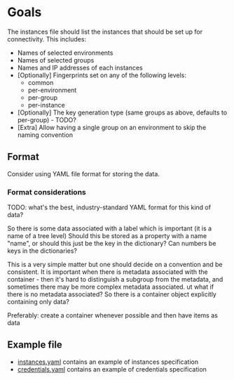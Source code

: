 # Goals

The instances file should list the instances that should be set up for connectivity. This includes:
- Names of selected environments
- Names of selected groups
- Names and IP addresses of each instances
- [Optionally] Fingerprints set on any of the following levels:
    - common
    - per-environment
    - per-group
    - per-instance
- [Optionally] The key generation type (same groups as above, defaults to per-group) - TODO?
- [Extra] Allow having a single group on an environment to skip the naming convention

## Format

Consider using YAML file format for storing the data.

### Format considerations

TODO: what's the best, industry-standard YAML format for this kind of data?

So there is some data associated with a label which is important (it is a name of a tree level)
Should this be stored as a property with a name "name", or should this just be the key in the dictionary?
Can numbers be keys in the dictionaries?

This is a very simple matter but one should decide on a convention and be consistent.
It is important when there is metadata associated with the container - then it's hard to distinguish a subgroup from the metadata, and sometimes there may be more complex metadata associated.
ut what if there is no metadata associated? So there is a container object explicitly containing only data?

Preferably: create a container whenever possible and then have items as data

## Example file

- [instances.yaml](sample/instances.yaml) contains an example of instances specification
- [credentials.yaml](sample/credentials.yaml) contains an example of credentials specification




